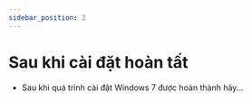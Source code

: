 ```yaml
---
sidebar_position: 2
---
```

# Sau khi cài đặt hoàn tất
- Sau khi quá trình cài đặt Windows 7 được hoàn thành hãy...
